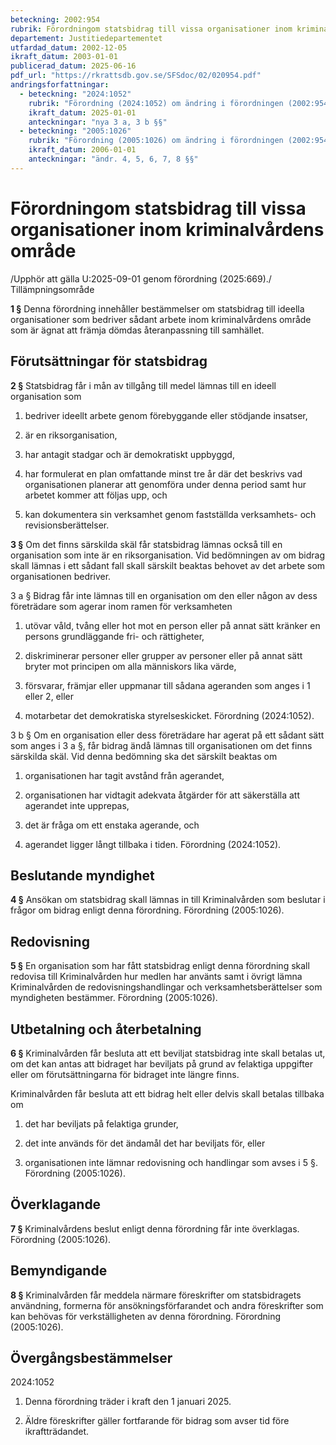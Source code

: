 ```yaml
---
beteckning: 2002:954
rubrik: Förordningom statsbidrag till vissa organisationer inom kriminalvårdens område
departement: Justitiedepartementet
utfardad_datum: 2002-12-05
ikraft_datum: 2003-01-01
publicerad_datum: 2025-06-16
pdf_url: "https://rkrattsdb.gov.se/SFSdoc/02/020954.pdf"
andringsforfattningar:
  - beteckning: "2024:1052"
    rubrik: "Förordning (2024:1052) om ändring i förordningen (2002:954) om statsbidrag till vissa organisationer inom kriminalvårdens område"
    ikraft_datum: 2025-01-01
    anteckningar: "nya 3 a, 3 b §§"
  - beteckning: "2005:1026"
    rubrik: "Förordning (2005:1026) om ändring i förordningen (2002:954) om statsbidrag till vissa organisationer inom kriminalvårdens område"
    ikraft_datum: 2006-01-01
    anteckningar: "ändr. 4, 5, 6, 7, 8 §§"
---
```


# Förordningom statsbidrag till vissa organisationer inom kriminalvårdens område

/Upphör att gälla U:2025-09-01 genom förordning (2025:669)./ Tillämpningsområde

**1 §** Denna förordning innehåller bestämmelser om statsbidrag till ideella organisationer som bedriver sådant arbete inom kriminalvårdens område som är ägnat att främja dömdas återanpassning till samhället.

## Förutsättningar för statsbidrag

**2 §** Statsbidrag får i mån av tillgång till medel lämnas till en ideell organisation som

1. bedriver ideellt arbete genom förebyggande eller stödjande insatser,

2. är en riksorganisation,

3. har antagit stadgar och är demokratiskt uppbyggd,

4. har formulerat en plan omfattande minst tre år där det beskrivs vad organisationen planerar att genomföra under denna period samt hur arbetet kommer att följas upp, och

5. kan dokumentera sin verksamhet genom fastställda verksamhets- och revisionsberättelser.

**3 §** Om det finns särskilda skäl får statsbidrag lämnas också till en organisation som inte är en riksorganisation. Vid bedömningen av om bidrag skall lämnas i ett sådant fall skall särskilt beaktas behovet av det arbete som organisationen bedriver.

3 a § Bidrag får inte lämnas till en organisation om den eller någon av dess företrädare som agerar inom ramen för verksamheten

1. utövar våld, tvång eller hot mot en person eller på annat sätt kränker en persons grundläggande fri- och rättigheter,

2. diskriminerar personer eller grupper av personer eller på annat sätt bryter mot principen om alla människors lika värde,

3. försvarar, främjar eller uppmanar till sådana ageranden som anges i 1 eller 2, eller

4. motarbetar det demokratiska styrelseskicket. Förordning (2024:1052).

3 b § Om en organisation eller dess företrädare har agerat på ett sådant sätt som anges i 3 a §, får bidrag ändå lämnas till organisationen om det finns särskilda skäl. Vid denna bedömning ska det särskilt beaktas om

1. organisationen har tagit avstånd från agerandet,

2. organisationen har vidtagit adekvata åtgärder för att säkerställa att agerandet inte upprepas,

3. det är fråga om ett enstaka agerande, och

4. agerandet ligger långt tillbaka i tiden. Förordning (2024:1052).

## Beslutande myndighet

**4 §** Ansökan om statsbidrag skall lämnas in till Kriminalvården som beslutar i frågor om bidrag enligt denna förordning. Förordning (2005:1026).

## Redovisning

**5 §** En organisation som har fått statsbidrag enligt denna förordning skall redovisa till Kriminalvården hur medlen har använts samt i övrigt lämna Kriminalvården de redovisningshandlingar och verksamhetsberättelser som myndigheten bestämmer. Förordning (2005:1026).

## Utbetalning och återbetalning

**6 §** Kriminalvården får besluta att ett beviljat statsbidrag inte skall betalas ut, om det kan antas att bidraget har beviljats på grund av felaktiga uppgifter eller om förutsättningarna för bidraget inte längre finns.

Kriminalvården får besluta att ett bidrag helt eller delvis skall betalas tillbaka om

1. det har beviljats på felaktiga grunder,

2. det inte används för det ändamål det har beviljats för, eller

3. organisationen inte lämnar redovisning och handlingar som avses i 5 §. Förordning (2005:1026).

## Överklagande

**7 §** Kriminalvårdens beslut enligt denna förordning får inte överklagas. Förordning (2005:1026).

## Bemyndigande

**8 §** Kriminalvården får meddela närmare föreskrifter om statsbidragets användning, formerna för ansökningsförfarandet och andra föreskrifter som kan behövas för verkställigheten av denna förordning. Förordning (2005:1026).


## Övergångsbestämmelser

2024:1052

1. Denna förordning träder i kraft den 1 januari 2025.

2. Äldre föreskrifter gäller fortfarande för bidrag som avser tid före ikraftträdandet.